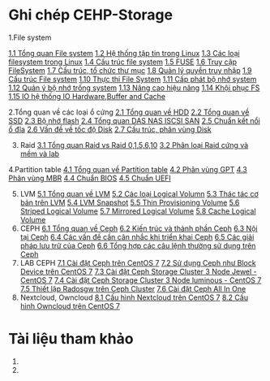 
# **Ghi chép CEHP-Storage**

1.File system

[1.1 Tổng quan File system](./docs/1.1_Overview_File_System.md)
[1.2 Hệ thống tập tin trong Linux](./docs/1.2.System_Linux.md)
[1.3 Các loại filesystem trong Linux](./docs/1.3.Type_filesystem_linux.md)
[1.4 Cấu trúc file system](./docs/1.4%20C%E1%BA%A5u%20tr%C3%BAc%20file%20system.md)
[1.5 FUSE](./docs/1.5.FUSE.md)
[1.6 Truy cập FileSystem](./docs/1.6.Truy_c%E1%BA%ADp_FileSystem.md)
[1.7 Cấu trúc, tổ chức thư mục](./docs/1.7.C%E1%BA%A5u%20tr%C3%BAc_t%E1%BB%95_ch%E1%BB%A9c_th%C6%B0_m%E1%BB%A5c.md)
[1.8 Quản lý quyền truy nhập](./docs/1.8.Qu%E1%BA%A3n_l%C3%BD_quy%E1%BB%81n_truy_nh%E1%BA%ADp.md)
[1.9 Cấu trúc File system](./docs/1.9.C%E1%BA%A5u_tr%C3%BAc_File_system.md)
[1.10 Thực thi File System](./docs/1.10.Th%E1%BB%B1c_thi_File_System.md)
[1.11 Cấp phát bộ nhớ system](./docs/1.11.C%E1%BA%A5p_ph%C3%A1t_b%E1%BB%99_nh%E1%BB%9B_system.md)
[1.12 Quản ý bộ nhớ trống system](./docs/1.12.Qu%E1%BA%A3n_%C3%BD_b%E1%BB%99_nh%E1%BB%9B_tr%E1%BB%91ng_system.md)
[1.13 Nâng cao hiệu năng](./docs/1.13.N%C3%A2ng_cao_hi%E1%BB%87u_n%C4%83ng.md)
[1.14 Khội phục FS](./docs/1.14.Kh%C3%B4i_ph%E1%BB%A5c_FS.md)
[1.15 IO hệ thống IO Hardware,Buffer and Cache](./docs/1.15_IO_h%E1%BB%87_th%E1%BB%91ng_IO_Hardware_Buffer_and_Cache.md)

2.Tổng quan về các loại ổ cứng
[2.1 Tổng quan về HDD](./docs/2.1.Overview_HDD.md)
[2.2 Tổng quan về SSD](./docs/2.2.%20Overview_SDD.md)
[2.3 Bộ nhớ flash](./docs/2.3.%20B%E1%BB%99_nh%E1%BB%9B_flash.md)
[2.4 Tổng quan DAS NAS ISCSI SAN](./docs/2.4%20Overview_DAS_NAS_ISCSI_SAN.md)
[2.5 Chuẩn kết nổi ổ đĩa](./docs/2.5.Chu%E1%BA%A9n_k%E1%BA%BFt_n%E1%BB%91i_%E1%BB%95_%C4%91%C4%A9a.md)
[2.6 Vấn đề về tốc độ Disk](./docs/2.6.V%E1%BA%A5n_%C4%91%E1%BB%81_v%E1%BB%81_t%E1%BB%91c_%C4%91%E1%BB%99_Disk.md)
[2.7 Cấu trúc, phân vùng Disk](./docs/2.7.C%E1%BA%A5u_tr%C3%BAc_ph%C3%A2n_v%C3%B9ng_DISK.md)

3. Raid
[3.1 Tổng quan Raid vs Raid 0,1,5,6,10](./docs/3.1.T%C3%ACm_hi%E1%BB%83u_Raid.md)
[3.2 Phân loại Raid cứng và mềm và lab](./docs/3.2%20Ph%C3%A2n_lo%E1%BA%A1i_Raid_c%E1%BB%A9ng_v%C3%A0_m%E1%BB%81m_v%C3%A0_lab.md)


4.Partition table
[4.1 Tổng quan về Partition table](./docs/4.1.Overview_Partition_table.md)
[4.2 Phân vùng GPT](./docs/4.2.Ph%C3%A2n_v%C3%B9ng_GPT.md)
[4.3 Phân vùng MBR](./docs/4.3.Ph%C3%A2n_v%C3%B9ng_MBR.md)
[4.4 Chuẩn BIOS](./docs/4.4%20Chu%E1%BA%A9n_BIOS.md)
[4.5 Chuẩn UEFI](./docs/4.5.Chu%E1%BA%A9n_UEFI.md)

5. LVM
[5.1 Tổng quan về LVM](./docs/5.1.Overview_LVM.md)
[5.2 Các loại Logical Volumn](./docs/5.2.Type_Logical_Volumn.md)
[5.3 Thác tác cơ bản trên LVM](./docs/5.3.Thao_tac_co_ban_LVM.md)
[5.4 LVM Snapshot](./docs/5.4.LVM_Snapshot.md)
[5.5 Thin Provisioning Volume](./docs/5.5.Thin_Provisioning_Volumn.md)
[5.6 Striped Logical Volume](./docs/5.6.Striped_Logical_Volume.md)
[5.7 Mirrored Logical Volume](./docs/5.7.Mirrored_Logical_Volume.md)
[5.8 Cache Logical Volume](./docs/5.8.Cache_Logical_Volume.md)
6. CEPH
[6.1 Tổng quan về Ceph](./docs/6.1.Overview_CEPH.md)
[6.2 Kiến trúc và thành phần Ceph](./docs/6.2.ki%E1%BA%BFn_tr%C3%BAc_v%C3%A0_thanh_ph%E1%BA%A7n_CEPH.md)
[6.3 Nội tại Ceph](./docs/6.3.N%E1%BB%99i_t%E1%BA%A1i_CEPH.md)
[6.4 Các vấn đề cần cân nhắc khi triển khai Ceph](./docs/6.4.Cac_van_de_cai_dat_CEPH.md)
[6.5 Các giải pháp lưu trữ của Ceph](./docs/6.5.C%C3%A1c_gi%E1%BA%A3i_ph%C3%A1p_l%C6%B0u_tr%E1%BB%AF_CEPH.md)
[6.6 Tổng hợp các câu lệnh thường sử dụng trên Ceph](./docs/6.6.command_use_CEPH.md)
7. LAB CEPH 
[7.1 Cài đặt Ceph trên CentOS 7](./docs/7.1.Setup_CEPH_CentOS7.md)
[7.2 Sử dụng Ceph như Block Device trên CentOS 7](./docs/7.2.Use_CEPH_block_device_CenOS7.md)
[7.3 Cài đặt Ceph Storage Cluster 3 Node Jewel - CentOS 7](./docs/7.3.setup_CEPH_Storage_cluster_3_node_luminous_CentOS7.md)
[7.4 Cài đặt Ceph Storage Cluster 3 Node luminous - CentOS 7](./docs/7.4.Setup_CEPH_Stoage_Cluster_3_Node_luminous_CentOS7.md)
[7.5 Thiết lập Radosgw trên Ceph Cluster](./docs/7.5.Thiet_lap_Radosgw_Ceph_Cluster.md)
[7.6 Cài đặt Ceph All In One](./docs/7.6.Setup_Ceph__ALL_In_One.md)
8. Nextcloud, Owncloud
[8.1 Cấu hình Nextcloud trên CentOS 7](./docs/8.1.C%E1%BA%A5u_h%C3%ACnh_NextCloud_CentOS7.md)
[8.2 Cấu hình Owncloud trên CentOS 7](./docs/8.2.C%E1%BA%A5u_h%C3%ACnh_OwnCloud_CentOS7.md)

# Tài liệu tham khảo 

   1. 
   2. 